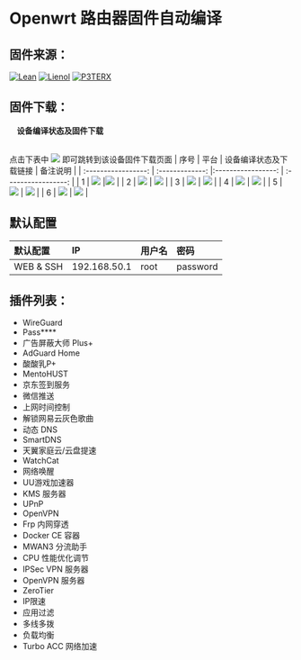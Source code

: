 # Openwrt 路由器固件自动编译

## 固件来源：
[![Lean](https://img.shields.io/badge/Lede-Lean-red.svg?style=flat&logo=appveyor)](https://github.com/coolsnowwolf/lede) 
 [![Lienol](https://img.shields.io/badge/Package-Lienol-blueviolet.svg?style=flat&logo=appveyor)](https://github.com/Lienol/openwrt-package) 
 [![P3TERX](https://img.shields.io/badge/Actions-P3TERX-blueviolet.svg?style=flat&logo=appveyor)](https://github.com/P3TERX/Actions-OpenWrt)


## 固件下载：


 <summary><b>&nbsp;&nbsp;&nbsp; 设备编译状态及固件下载</b></summary>
    
<br/>

点击下表中 [![](https://img.shields.io/badge/设备-passing-32CD32.svg)](https://github.com/Jasonsmod/Actions-OpenWrt/actions) 即可跳转到该设备固件下载页面
|    序号   |     平台     |   设备编译状态及下载链接 | 备注说明   |
| :-----------------: | :-------------: |:-----------------: |  :-----------------: | 
| 1 |        [![](https://img.shields.io/badge/OpenWrt-竞斗云-FFFFFFFF.svg)](https://github.com/Jasonsmod/Actions-OpenWrt/blob/main/.github/workflows/G-Dock-r619ac.yml)         |[![](https://github.com/Jasonsmod/Actions-OpenWrt/workflows/G-Dock-r619ac/badge.svg)](https://github.com/Jasonsmod/Actions-OpenWrt/workflows/G-Dock-r619ac.yml)  | 
| 2 |     [![](https://img.shields.io/badge/OpenWrt-网件_R7800-FFFFFF.svg)](https://github.com/Jasonsmod/Actions-OpenWrt/blob/main/.github/workflows/R7800.yml)   | [![](https://github.com/Jasonsmod/Actions-OpenWrt/workflows/R7800/badge.svg)](https://github.com/Jasonsmod/Actions-OpenWrt/actions/workflows/R7800.yml) |
| 3 |     [![](https://img.shields.io/badge/OpenWrt-Newifi_D2-FFFFFF.svg)](https://github.com/Jasonsmod/Actions-OpenWrt/blob/main/.github/workflows/Newifi_D2.yml)   | [![](https://github.com/Jasonsmod/Actions-OpenWrt/workflows/Newifi_D2/badge.svg)](https://github.com/Jasonsmod/Actions-OpenWrt/actions/workflows/Newifi_D2.yml) |
| 4 |     [![](https://img.shields.io/badge/OpenWrt-K2P-FFFFFF.svg)](https://github.com/Jasonsmod/Actions-OpenWrt/blob/main/.github/workflow/K2P.yml)   | [![](https://github.com/Jasonsmod/Actions-OpenWrt/workflows/K2P/badge.svg)](https://github.com/Jasonsmod/Actions-OpenWrt/actions/workflows/K2P.yml) |
| 5 |     [![](https://img.shields.io/badge/OpenWrt-X86-FFFFFF.svg)](https://github.com/Jasonsmod/Actions-OpenWrt/blob/main/.github/workflows/Openwrt-X86.yml)   | [![](https://github.com/Jasonsmod/Actions-OpenWrt/workflows/Openwrt-X86/badge.svg)](https://github.com/Jasonsmod/Actions-OpenWrt/actions/workflows/Openwrt-X86.yml) |
| 6 |     [![](https://img.shields.io/badge/OpenWrt-X86_64-FFFFFF.svg)](https://github.com/Jasonsmod/Actions-OpenWrt/blob/main/.github/workflows/Openwrt-X86_64.yml)   | [![](https://github.com/Jasonsmod/Actions-OpenWrt/workflows/Openwrt-X86_64/badge.svg)](https://github.com/Jasonsmod/Actions-OpenWrt/actions/workflows/Openwrt-X86_64.yml) |







## 默认配置

| 默认配置 | IP | 用户名 | 密码 |
| :--- | :--- | :--- | :--- |
| WEB & SSH | 192.168.50.1 | root | password |

## 插件列表：
* WireGuard
* Pass****
* 广告屏蔽大师 Plus+
* AdGuard Home
* 酸酸乳P+
* MentoHUST
* 京东签到服务
* 微信推送
* 上网时间控制
* 解锁网易云灰色歌曲
* 动态 DNS
* SmartDNS
* 天翼家庭云/云盘提速
* WatchCat
* 网络唤醒
* UU游戏加速器
* KMS 服务器
* UPnP
* OpenVPN
* Frp 内网穿透
* Docker CE 容器
* MWAN3 分流助手
* CPU 性能优化调节
* IPSec VPN 服务器
* OpenVPN 服务器
* ZeroTier
* IP限速
* 应用过滤
* 多线多拨
* 负载均衡
* Turbo ACC 网络加速
 

